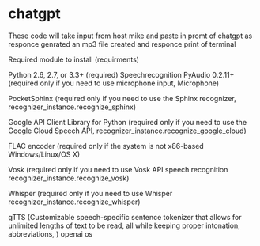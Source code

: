 # chatgpt
These code will take input from host mike and paste in promt of chatgpt as responce genrated an mp3 file created and responce print of terminal



Required module to install (requirments)



Python 2.6, 2.7, or 3.3+ (required)
Speechrecognition
PyAudio 0.2.11+ (required only if you need to use microphone input, Microphone)

PocketSphinx (required only if you need to use the Sphinx recognizer, recognizer_instance.recognize_sphinx)

Google API Client Library for Python (required only if you need to use the Google Cloud Speech API, recognizer_instance.recognize_google_cloud)

FLAC encoder (required only if the system is not x86-based Windows/Linux/OS X)

Vosk (required only if you need to use Vosk API speech recognition recognizer_instance.recognize_vosk)

Whisper (required only if you need to use Whisper recognizer_instance.recognize_whisper)

gTTS   (Customizable speech-specific sentence tokenizer that allows for unlimited lengths of text to be read, all while keeping proper intonation, abbreviations, )
openai 
os
